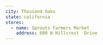 ```yaml
---
city: Thousand Oaks
state: california
stores:
  - name: Sprouts Farmers Market
    address: 600 W Hillcrest  Drive
---
```

